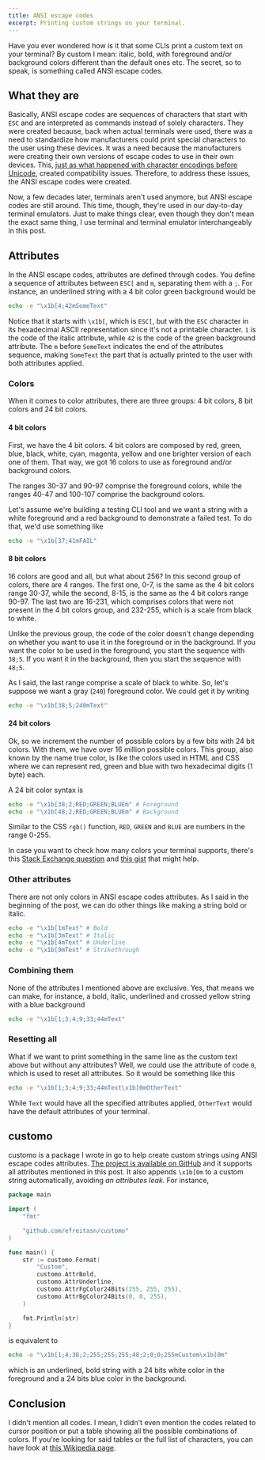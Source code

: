 ```yaml
---
title: ANSI escape codes
excerpt: Printing custom strings on your terminal.
---
```

Have you ever wondered how is it that some CLIs print a custom text on your terminal? By custom I mean: italic, bold, with foreground and/or background colors different than the default ones etc. The secret, so to speak, is something called ANSI escape codes.

## What they are
Basically, ANSI escape codes are sequences of characters that start with `ESC` and are interpreted as commands instead of solely characters. They were created because, back when actual terminals were used, there was a need to standardize how manufacturers could print special characters to the user using these devices. It was a need because the manufacturers were creating their own versions of escape codes to use in their own devices. This, [just as what happened with character encodings before Unicode](https://www.joelonsoftware.com/2003/10/08/the-absolute-minimum-every-software-developer-absolutely-positively-must-know-about-unicode-and-character-sets-no-excuses/), created compatibility issues. Therefore, to address these issues, the ANSI escape codes were created.

Now, a few decades later, terminals aren't used anymore, but ANSI escape codes are still around. This time, though, they're used in our day-to-day terminal emulators. Just to make things clear, even though they don't mean the exact same thing, I use terminal and terminal emulator interchangeably in this post.

## Attributes
In the ANSI escape codes, attributes are defined through codes. You define a sequence of attributes between `ESC[` and `m`, separating them with a `;`. For instance, an underlined string with a 4 bit color green background would be

```bash
echo -e "\x1b[4;42mSomeText"
```

Notice that it starts with `\x1b[`, which is `ESC[`, but with the `ESC` character in its hexadecimal ASCII representation since it's not a printable character. `1` is the code of the italic attribute, while `42` is the code of the green background attribute. The `m` before `SomeText` indicates the end of the attributes sequence, making `SomeText` the part that is actually printed to the user with both attributes applied.

### Colors
When it comes to color attributes, there are three groups: 4 bit colors, 8 bit colors and 24 bit colors.

#### 4 bit colors
First, we have the 4 bit colors. 4 bit colors are composed by red, green, blue, black, white, cyan, magenta, yellow and one brighter version of each one of them. That way, we got 16 colors to use as foreground and/or background colors.

The ranges 30-37 and 90-97 comprise the foreground colors, while the ranges 40-47 and 100-107 comprise the background colors.

Let's assume we're building a testing CLI tool and we want a string with a white foreground and a red background to demonstrate a failed test. To do that, we'd use something like

```bash
echo -e "\x1b[37;41mFAIL"
```

#### 8 bit colors
16 colors are good and all, but what about 256? In this second group of colors, there are 4 ranges. The first one, 0-7, is the same as the 4 bit colors range 30-37, while the second, 8-15, is the same as the 4 bit colors range 90-97. The last two are 16-231, which comprises colors that were not present in the 4 bit colors group, and 232-255, which is a scale from black to white.

Unlike the previous group, the code of the color doesn't change depending on whether you want to use it in the foreground or in the background. If you want the color to be used in the foreground, you start the sequence with `38;5`. If you want it in the background, then you start the sequence with `48;5`.

As I said, the last range comprise a scale of black to white. So, let's suppose we want a gray (`240`) foreground color. We could get it by writing

```bash
echo -e "\x1b[38;5;240mText"
```

#### 24 bit colors
Ok, so we increment the number of possible colors by a few bits with 24 bit colors. With them, we have over 16 million possible colors. This group, also known by the name true color, is like the colors used in HTML and CSS where we can represent red, green and blue with two hexadecimal digits (1 byte) each.

A 24 bit color syntax is

```bash
echo -e "\x1b[38;2;RED;GREEN;BLUEm" # Foreground
echo -e "\x1b[48;2;RED;GREEN;BLUEm" # Background
```

Similar to the CSS `rgb()` function, `RED`, `GREEN` and `BLUE` are numbers in the range 0-255.

In case you want to check how many colors your terminal supports, there's this [Stack Exchange question](https://unix.stackexchange.com/q/23763) and [this gist](https://gist.github.com/XVilka/8346728) that might help.

### Other attributes
There are not only colors in ANSI escape codes attributes. As I said in the beginning of the post, we can do other things like making a string bold or italic.

```bash
echo -e "\x1b[1mText" # Bold
echo -e "\x1b[3mText" # Italic
echo -e "\x1b[4mText" # Underline
echo -e "\x1b[9mText" # Strikethrough
```

### Combining them
None of the attributes I mentioned above are exclusive. Yes, that means we can make, for instance, a bold, italic, underlined and crossed yellow string with a blue background

```bash
echo -e "\x1b[1;3;4;9;33;44mText"
```

### Resetting all
What if we want to print something in the same line as the custom text above but without any attributes? Well, we could use the attribute of code `0`, which is used to reset all attributes. So it would be something like this

```bash
echo -e "\x1b[1;3;4;9;33;44mText\x1b[0mOtherText"
```

While `Text` would have all the specified attributes applied, `OtherText` would have the default attributes of your terminal.

## customo
customo is a package I wrote in go to help create custom strings using ANSI escape codes attributes. [The project is available on GitHub](https://github.com/efreitasn/customo) and it supports all attributes mentioned in this post. It also appends `\x1b[0m` to a custom string automatically, avoiding *an attributes leak*. For instance,

```go
package main

import (
	"fmt"

	"github.com/efreitasn/customo"
)

func main() {
	str := customo.Format(
		"Custom",
		customo.AttrBold,
		customo.AttrUnderline,
		customo.AttrFgColor24Bits(255, 255, 255),
		customo.AttrBgColor24Bits(0, 0, 255),
	)

	fmt.Println(str)
}
```

is equivalent to

```bash
echo -e "\x1b[1;4;38;2;255;255;255;48;2;0;0;255mCustom\x1b[0m"
```

which is an underlined, bold string with a 24 bits white color in the foreground and a 24 bits blue color in the background.

## Conclusion
I didn't mention all codes. I mean, I didn't even mention the codes related to cursor position or put a table showing all the possible combinations of colors. If you're looking for said tables or the full list of characters, you can have look at [this Wikipedia page](https://en.wikipedia.org/wiki/ANSI_escape_code).